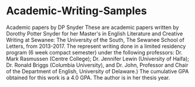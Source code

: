 # Academic-Writing-Samples
Academic papers by DP Snyder
These are academic papers written by Dorothy Potter Snyder for her Master's in English Literature and Creative Writing at Sewanee: The University of the South, The Sewanee School of Letters, from 2013-2017. The represent writing done in a limited residency program (6 week compact semester) under the following professors: Dr. Mark Rasmussen (Centre College); Dr. Jennifer Lewin (University of Haifa); Dr. Ronald Briggs (Columbia University), and Dr. John, Professor and Chair of the Department of English, University of Delaware.) The cumulative GPA obtained for this work is a 4.0 GPA. The author is in her thesis year.

